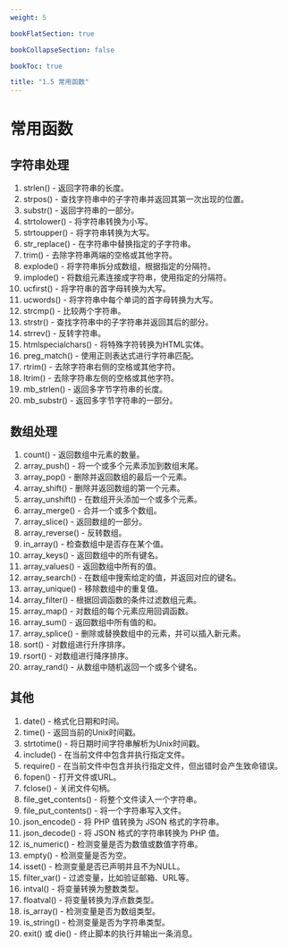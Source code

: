 ```yaml
---
weight: 5

bookFlatSection: true

bookCollapseSection: false

bookToc: true

title: "1.5 常用函数"
---
```


# 常用函数

## 字符串处理

1. strlen() - 返回字符串的长度。
2. strpos() - 查找字符串中的子字符串并返回其第一次出现的位置。
3. substr() - 返回字符串的一部分。
4. strtolower() - 将字符串转换为小写。
5. strtoupper() - 将字符串转换为大写。
6. str_replace() - 在字符串中替换指定的子字符串。
7. trim() - 去除字符串两端的空格或其他字符。
8. explode() - 将字符串拆分成数组，根据指定的分隔符。
9. implode() - 将数组元素连接成字符串，使用指定的分隔符。
10. ucfirst() - 将字符串的首字母转换为大写。
11. ucwords() - 将字符串中每个单词的首字母转换为大写。
12. strcmp() - 比较两个字符串。
13. strstr() - 查找字符串中的子字符串并返回其后的部分。
14. strrev() - 反转字符串。
15. htmlspecialchars() - 将特殊字符转换为HTML实体。
16. preg_match() - 使用正则表达式进行字符串匹配。
17. rtrim() - 去除字符串右侧的空格或其他字符。
18. ltrim() - 去除字符串左侧的空格或其他字符。
19. mb_strlen() - 返回多字节字符串的长度。
20. mb_substr() - 返回多字节字符串的一部分。


## 数组处理

1. count() - 返回数组中元素的数量。
2. array_push() - 将一个或多个元素添加到数组末尾。
3. array_pop() - 删除并返回数组的最后一个元素。
4. array_shift() - 删除并返回数组的第一个元素。
5. array_unshift() - 在数组开头添加一个或多个元素。
6. array_merge() - 合并一个或多个数组。
7. array_slice() - 返回数组的一部分。
8. array_reverse() - 反转数组。
9. in_array() - 检查数组中是否存在某个值。
10. array_keys() - 返回数组中的所有键名。
11. array_values() - 返回数组中所有的值。
12. array_search() - 在数组中搜索给定的值，并返回对应的键名。
13. array_unique() - 移除数组中的重复值。
14. array_filter() - 根据回调函数的条件过滤数组元素。
15. array_map() - 对数组的每个元素应用回调函数。
16. array_sum() - 返回数组中所有值的和。
17. array_splice() - 删除或替换数组中的元素，并可以插入新元素。
18. sort() - 对数组进行升序排序。
19. rsort() - 对数组进行降序排序。
20. array_rand() - 从数组中随机返回一个或多个键名。

## 其他

1. date() - 格式化日期和时间。
2. time() - 返回当前的Unix时间戳。
3. strtotime() - 将日期时间字符串解析为Unix时间戳。
4. include() - 在当前文件中包含并执行指定文件。
5. require() - 在当前文件中包含并执行指定文件，但出错时会产生致命错误。
6. fopen() - 打开文件或URL。
7. fclose() - 关闭文件句柄。
8. file_get_contents() - 将整个文件读入一个字符串。
9. file_put_contents() - 将一个字符串写入文件。
10. json_encode() - 将 PHP 值转换为 JSON 格式的字符串。
11. json_decode() - 将 JSON 格式的字符串转换为 PHP 值。
12. is_numeric() - 检测变量是否为数值或数值字符串。
13. empty() - 检测变量是否为空。
14. isset() - 检测变量是否已声明并且不为NULL。
15. filter_var() - 过滤变量，比如验证邮箱、URL等。
16. intval() - 将变量转换为整数类型。
17. floatval() - 将变量转换为浮点数类型。
18. is_array() - 检测变量是否为数组类型。
19. is_string() - 检测变量是否为字符串类型。
20. exit() 或 die() - 终止脚本的执行并输出一条消息。

